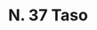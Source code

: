 ---
title: "N. 37 Taso"
permalink: "/edition/plant037/"
plant-name: "N. 37"
plant-number: "037"
plant-xml: "/assets/xml/plant037.xml"
plant-img1: "/assets/img/plant037_verso.jpg"
plant-img2: "/assets/img/plant037.jpg"
plant-title: "N. 37 Taso"
plant-wfo-link: "http://www.worldfloraonline.org/taxon/wfo-0000408637"
plant-kew-link: "https://powo.science.kew.org/taxon/urn:lsid:ipni.org:names:306036-2"
plant-taxon-content: "Taxus baccata L."
layout: single-xml
---